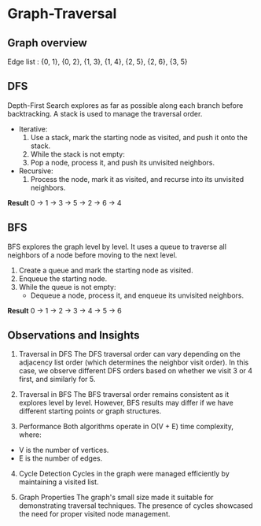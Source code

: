 # Graph-Traversal

## Graph overview
Edge list : {0, 1}, {0, 2}, {1, 3}, {1, 4}, {2, 5}, {2, 6}, {3, 5}

## DFS
Depth-First Search explores as far as possible along each branch before backtracking. A stack is used to manage the traversal order.
- Iterative:
  1. Use a stack, mark the starting node as visited, and push it onto the stack.
  2. While the stack is not empty:
  3. Pop a node, process it, and push its unvisited neighbors.
- Recursive:
  1. Process the node, mark it as visited, and recurse into its unvisited neighbors.
 
**Result**
0 -> 1 -> 3 -> 5 -> 2 -> 6 -> 4

## BFS
BFS explores the graph level by level. It uses a queue to traverse all neighbors of a node before moving to the next level.
  1. Create a queue and mark the starting node as visited.
  2. Enqueue the starting node.
  3. While the queue is not empty:
     - Dequeue a node, process it, and enqueue its unvisited neighbors.
     
**Result**
0 -> 1 -> 2 -> 3 -> 4 -> 5 -> 6

## Observations and Insights
1. Traversal in DFS
The DFS traversal order can vary depending on the adjacency list order (which determines the neighbor visit order). In this case, we observe different DFS orders based on whether we visit 3 or 4 first, and similarly for 5.

2. Traversal in BFS
The BFS traversal order remains consistent as it explores level by level. However, BFS results may differ if we have different starting points or graph structures.

3. Performance
Both algorithms operate in O(V + E) time complexity, where:
  - V is the number of vertices.
  - E is the number of edges.
4. Cycle Detection
Cycles in the graph were managed efficiently by maintaining a visited list.

5. Graph Properties
The graph's small size made it suitable for demonstrating traversal techniques.
The presence of cycles showcased the need for proper visited node management.
